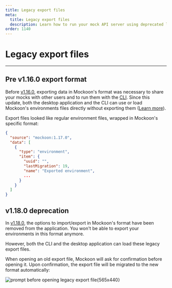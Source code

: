 ```yaml
---
title: Legacy export files
meta:
  title: Legacy export files
  description: Learn how to run your mock API server using deprecated legacy Mockoon export files, both supported by the desktop application and the CLI
order: 1140
---
```


# Legacy export files

---

## Pre v1.16.0 export format

Before [v1.16.0](https://github.com/mockoon/mockoon/releases/tag/v1.16.0), exporting data in Mockoon's format was necessary to share your mocks with other users and to run them with the [CLI](/cli/). Since this update, both the desktop application and the CLI can use or load Mockoon's environments files directly without exporting them ([Learn more](docs:mockoon-data-files/sharing-mock-api-files)).

Export files looked like regular environment files, wrapped in Mockoon's specific format:

```json
{
  "source": "mockoon:1.17.0",
  "data": [
    {
      "type": "environment",
      "item": {
        "uuid": "",
        "lastMigration": 19,
        "name": "Exported environment",
        ...
      }
    }
  ]
}
```

## v1.18.0 deprecation

In [v1.18.0](https://github.com/mockoon/mockoon/releases/tag/v1.18.0), the options to import/export in Mockoon's format have been removed from the application. You won't be able to export your environments in this format anymore.

However, both the CLI and the desktop application can load these legacy export files.

When opening an old export file, Mockoon will ask for confirmation before opening it. Upon confirmation, the export file will be migrated to the new format automatically:

![prompt before opening legacy export file{565x440}](/images/docs/v1.18.0/legacy-export-file-open-prompt.png)
